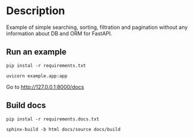 # Description

Example of simple searching, sorting, filtration and pagination without any information about DB and ORM for FastAPI.

## Run an example

``` shell
pip instal -r requirements.txt
```

``` shell
uvicorn example.app:app
```

Go to <http://127.0.0.1:8000/docs>

## Build docs

``` shell
pip instal -r requirements.docs.txt
```

``` shell
sphinx-build -b html docs/source docs/build
```
